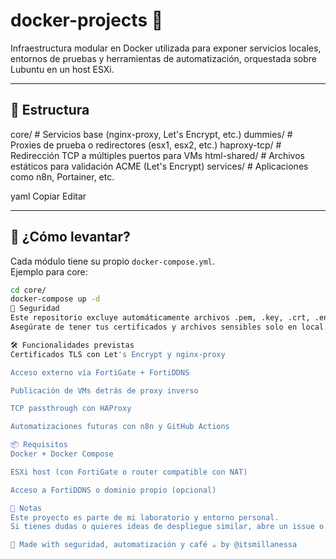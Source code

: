 # docker-projects 🐳

Infraestructura modular en Docker utilizada para exponer servicios locales, entornos de pruebas y herramientas de automatización, orquestada sobre Lubuntu en un host ESXi.

---

## 🧱 Estructura

core/ # Servicios base (nginx-proxy, Let's Encrypt, etc.)
dummies/ # Proxies de prueba o redirectores (esx1, esx2, etc.)
haproxy-tcp/ # Redirección TCP a múltiples puertos para VMs
html-shared/ # Archivos estáticos para validación ACME (Let's Encrypt)
services/ # Aplicaciones como n8n, Portainer, etc.

yaml
Copiar
Editar

---

## 🚀 ¿Cómo levantar?

Cada módulo tiene su propio `docker-compose.yml`.  
Ejemplo para core:

```bash
cd core/
docker-compose up -d
🔐 Seguridad
Este repositorio excluye automáticamente archivos .pem, .key, .crt, .env, etc., gracias al .gitignore.
Asegúrate de tener tus certificados y archivos sensibles solo en local.

🛠️ Funcionalidades previstas
Certificados TLS con Let's Encrypt y nginx-proxy

Acceso externo vía FortiGate + FortiDDNS

Publicación de VMs detrás de proxy inverso

TCP passthrough con HAProxy

Automatizaciones futuras con n8n y GitHub Actions

📦 Requisitos
Docker + Docker Compose

ESXi host (con FortiGate o router compatible con NAT)

Acceso a FortiDDNS o dominio propio (opcional)

🧾 Notas
Este proyecto es parte de mi laboratorio y entorno personal.
Si tienes dudas o quieres ideas de despliegue similar, abre un issue o mándame un mensaje.

🧠 Made with seguridad, automatización y café ☕ by @itsmillanessa
